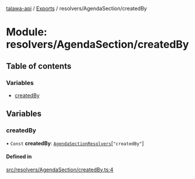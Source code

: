 [talawa-api](../README.md) / [Exports](../modules.md) / resolvers/AgendaSection/createdBy

# Module: resolvers/AgendaSection/createdBy

## Table of contents

### Variables

- [createdBy](resolvers_AgendaSection_createdBy.md#createdby)

## Variables

### createdBy

• `Const` **createdBy**: [`AgendaSectionResolvers`](types_generatedGraphQLTypes.md#agendasectionresolvers)[``"createdBy"``]

#### Defined in

[src/resolvers/AgendaSection/createdBy.ts:4](https://github.com/PalisadoesFoundation/talawa-api/blob/0deccac/src/resolvers/AgendaSection/createdBy.ts#L4)
